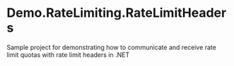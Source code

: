 # Demo.RateLimiting.RateLimitHeaders
Sample project for demonstrating how to communicate and receive rate limit quotas with rate limit headers in .NET
